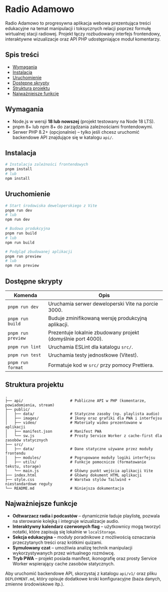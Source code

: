 # Radio Adamowo

Radio Adamowo to progresywna aplikacja webowa prezentująca treści edukacyjne na temat manipulacji i toksycznych relacji poprzez formułę wirtualnej stacji radiowej. Projekt łączy rozbudowany interfejs frontendowy, interaktywne wizualizacje oraz API PHP udostępniające moduł komentarzy.

## Spis treści
- [Wymagania](#wymagania)
- [Instalacja](#instalacja)
- [Uruchomienie](#uruchomienie)
- [Dostępne skrypty](#dostępne-skrypty)
- [Struktura projektu](#struktura-projektu)
- [Najważniejsze funkcje](#najważniejsze-funkcje)

## Wymagania
- Node.js w wersji **18 lub nowszej** (projekt testowany na Node 18 LTS).
- pnpm 8+ lub npm 8+ do zarządzania zależnościami frontendowymi.
- Serwer PHP 8.2+ (opcjonalnie) – tylko jeśli chcesz uruchomić backendowe API znajdujące się w katalogu `api/`.

## Instalacja
```bash
# Instalacja zależności frontendowych
pnpm install
# lub
npm install
```

## Uruchomienie
```bash
# Start środowiska deweloperskiego z Vite
pnpm run dev
# lub
npm run dev

# Budowa produkcyjna
pnpm run build
# lub
npm run build

# Podgląd zbudowanej aplikacji
pnpm run preview
# lub
npm run preview
```

## Dostępne skrypty
| Komenda            | Opis                                                                 |
| ------------------ | -------------------------------------------------------------------- |
| `pnpm run dev`     | Uruchamia serwer deweloperski Vite na porcie 3000.                   |
| `pnpm run build`   | Buduje zminifikowaną wersję produkcyjną aplikacji.                   |
| `pnpm run preview` | Prezentuje lokalnie zbudowany projekt (domyślnie port 4000).         |
| `pnpm run lint`    | Uruchamia ESLint dla katalogu `src/`.                                |
| `pnpm run test`    | Uruchamia testy jednostkowe (Vitest).                                |
| `pnpm run format`  | Formatuje kod w `src/` przy pomocy Prettiera.                        |

## Struktura projektu
```
.
├── api/                     # Publiczne API w PHP (komentarze, powiadomienia, stream)
├── public/
│   ├── data/                # Statyczne zasoby (np. playlista audio)
│   ├── images/              # Ikony oraz grafiki dla PWA i interfejsu
│   ├── video/               # Materiały wideo prezentowane w aplikacji
│   ├── manifest.json        # Manifest PWA
│   └── sw.js                # Prosty Service Worker z cache-first dla zasobów statycznych
├── src/
│   ├── data/                # Dane statyczne używane przez moduły frontendu
│   ├── modules/             # Pogrupowane moduły logiki interfejsu
│   ├── utils/               # Funkcje pomocnicze (formatowanie tekstu, storage)
│   └── main.js              # Główny punkt wejścia aplikacji Vite
├── index.html               # Główny dokument HTML aplikacji
├── style.css                # Warstwa stylów Tailwind + niestandardowe reguły
└── README.md                # Niniejsza dokumentacja
```

## Najważniejsze funkcje
- **Odtwarzacz radia i podcastów** – dynamicznie ładuje playlistę, pozwala na sterowanie kolejką i integruje wizualizacje audio.
- **Interaktywny kalendarz czerwonych flag** – użytkownicy mogą tworzyć notatki, które zapisują się lokalnie w `localStorage`.
- **Sekcja edukacyjna** – moduły poradnikowe z możliwością oznaczania przeczytanych treści oraz krótkimi quizami.
- **Symulowany czat** – umożliwia analizę technik manipulacji wykorzystywanych przez wirtualnego rozmówcę.
- **Tryb PWA** – projekt posiada manifest, ikonografię oraz prosty Service Worker wspierający cache zasobów statycznych.

Aby uruchomić backendowe API, skorzystaj z katalogu `api/v1/` oraz pliku `DEPLOYMENT.md`, który opisuje dodatkowe kroki konfiguracyjne (baza danych, zmienne środowiskowe itp.).
